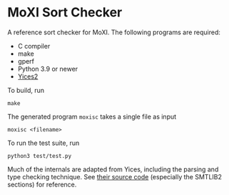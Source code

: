 # MoXI Sort Checker

A reference sort checker for MoXI. The following programs are required:

- C compiler
- make
- gperf
- Python 3.9 or newer
- [Yices2](https://yices.csl.sri.com/)

To build, run

    make

The generated program `moxisc` takes a single file as input

    moxisc <filename>

To run the test suite, run

    python3 test/test.py

Much of the internals are adapted from Yices, including the parsing and type checking technique. See [their source code](https://github.com/SRI-CSL/yices2) (especially the SMTLIB2 sections) for reference. 